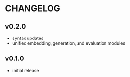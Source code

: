 # CHANGELOG

## v0.2.0

* syntax updates
* unified embedding, generation, and evaluation modules

## v0.1.0

* initial release

